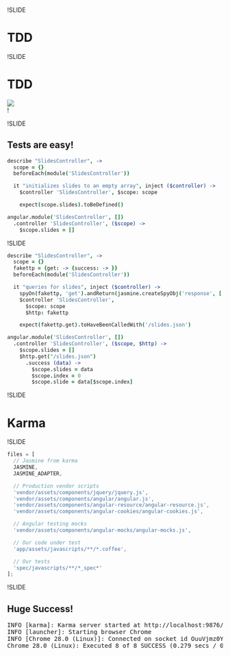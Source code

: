 !SLIDE

# TDD

!SLIDE

# TDD
<div id="elight">
  <img src="elight.jpg"></img>
  <div id="interrobang">!</div>
</div>

!SLIDE

## Tests are easy!
```coffeescript
describe "SlidesController", ->
  scope = {}
  beforeEach(module('SlidesController'))

  it "initializes slides to an empty array", inject ($controller) ->
    $controller 'SlidesController', $scope: scope

    expect(scope.slides).toBeDefined()
```
```coffeescript
angular.module('SlidesController', [])
  .controller 'SlidesController', ($scope) ->
    $scope.slides = []
```

!SLIDE

```coffeescript
describe "SlidesController", ->
  scope = {}
  fakettp = {get: -> {success: -> }}
  beforeEach(module('SlidesController'))

  it "queries for slides", inject ($controller) ->
    spyOn(fakettp, 'get').andReturn(jasmine.createSpyObj('response', ['success']))
    $controller 'SlidesController',
      $scope: scope
      $http: fakettp

    expect(fakettp.get).toHaveBeenCalledWith('/slides.json')
```
```coffeescript
angular.module('SlidesController', [])
  .controller 'SlidesController', ($scope, $http) ->
    $scope.slides = []
    $http.get("/slides.json")
      .success (data) ->
        $scope.slides = data
        $scope.index = 0
        $scope.slide = data[$scope.index]
```

!SLIDE

# Karma

!SLIDE

```javascript
files = [
  // Jasmine from karma
  JASMINE,
  JASMINE_ADAPTER,

  // Production vendor scripts
  'vendor/assets/components/jquery/jquery.js',
  'vendor/assets/components/angular/angular.js',
  'vendor/assets/components/angular-resource/angular-resource.js',
  'vendor/assets/components/angular-cookies/angular-cookies.js',

  // Angular testing mocks
  'vendor/assets/components/angular-mocks/angular-mocks.js',

  // Our code under test
  'app/assets/javascripts/**/*.coffee',

  // Our tests
  'spec/javascripts/**/*_spec*'
];
```

!SLIDE

## Huge Success!

<pre class="karmaoutput">
<span class="green">INFO [karma]:</span> Karma server started at http://localhost:9876/
<span class="green">INFO [launcher]:</span> Starting browser Chrome
<span class="green">INFO [Chrome 28.0 (Linux)]:</span> Connected on socket id OuuVjmz0YmJPjXy_FNUQ
Chrome 28.0 (Linux): Executed 8 of 8 <span class="green">SUCCESS</span> (0.279 secs / 0.057 secs)
</pre>

